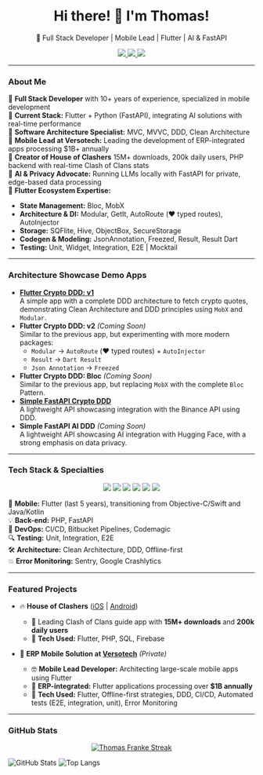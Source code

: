 
<h1 align="center">Hi there! 👋 I'm Thomas!</h1>

<p align="center">
  🚀 Full Stack Developer | Mobile Lead | Flutter | AI & FastAPI
</p>

<p align="center">
  <a href="https://www.linkedin.com/in/thomas-franke-32596639/">
    <img src="https://img.shields.io/badge/LinkedIn-0A66C2?style=for-the-badge&logo=linkedin&logoColor=white"/>
  </a>
  <a href="https://wakatime.com/@81ee337c-1e3d-460c-9004-b1ee1d921524">
    <img src="https://wakatime.com/badge/user/81ee337c-1e3d-460c-9004-b1ee1d921524.svg?style=for-the-badge"/>
  </a>
  <a href="https://frankeapps.com">
    <img src="https://img.shields.io/badge/Website-000000?style=for-the-badge&logo=internet-explorer&logoColor=white"/>
  </a>
</p>

---

### About Me

🔹 **Full Stack Developer** with 10+ years of experience, specialized in mobile development  
🔹 **Current Stack:** Flutter + Python (FastAPI), integrating AI solutions with real-time performance  
🔹 **Software Architecture Specialist:** MVC, MVVC, DDD, Clean Architecture  
🔹 **Mobile Lead at Versotech:** Leading the development of ERP-integrated apps processing $1B+ annually  
🔹 **Creator of House of Clashers** 15M+ downloads, 200k daily users, PHP backend with real-time Clash of Clans stats  
🔹 **AI & Privacy Advocate:** Running LLMs locally with FastAPI for private, edge-based data processing  
🔹 **Flutter Ecosystem Expertise:**  
  - **State Management:** Bloc, MobX  
  - **Architecture & DI:** Modular, GetIt, AutoRoute (❤️ typed routes), AutoInjector  
  - **Storage:** SQFlite, Hive, ObjectBox, SecureStorage  
  - **Codegen & Modeling:** JsonAnnotation, Freezed, Result, Result Dart  
  - **Testing:** Unit, Widget, Integration, E2E | Mocktail  

---

### Architecture Showcase Demo Apps

- [**Flutter Crypto DDD: v1**](https://github.com/thomasfranke/flutter_ddd)  
    A simple app with a complete DDD architecture to fetch crypto quotes, demonstrating Clean Architecture and DDD principles using `MobX` and `Modular`.
- **Flutter Crypto DDD: v2** *(Coming Soon)*  
    Similar to the previous app, but experimenting with more modern packages:
  - `Modular` → `AutoRoute` (❤️ typed routes) + `AutoInjector`
  - `Result` → `Dart Result`
  - `Json Annotation` → `Freezed`
- **Flutter Crypto DDD: Bloc** *(Coming Soon)*  
    Similar to the previous app, but replacing `MobX` with the complete `Bloc` Pattern.
- [**Simple FastAPI Crypto DDD**](https://github.com/thomasfranke/fastapi_ddd)  
  A lightweight API showcasing integration with the Binance API using DDD.
- **Simple FastAPI AI DDD** *(Coming Soon)*  
  A lightweight API showcasing AI integration with Hugging Face, with a strong emphasis on data privacy.

---

### Tech Stack & Specialties

<p align="center">
  <img src="https://img.shields.io/badge/Flutter-02569B?style=for-the-badge&logo=flutter&logoColor=white"/>
  <img src="https://img.shields.io/badge/FastAPI-009688?style=for-the-badge&logo=fastapi&logoColor=white"/>
  <img src="https://img.shields.io/badge/PHP-777BB4?style=for-the-badge&logo=php&logoColor=white"/>
  <img src="https://img.shields.io/badge/CI/CD-0A192F?style=for-the-badge&logo=githubactions&logoColor=white"/>
  <img src="https://img.shields.io/badge/MySQL-4479A1?style=for-the-badge&logo=mysql&logoColor=white"/>
  <img src="https://img.shields.io/badge/Git-F05032?style=for-the-badge&logo=git&logoColor=white"/>
</p>

📱 **Mobile:** Flutter (last 5 years), transitioning from Objective-C/Swift and Java/Kotlin  
💡 **Back-end:** PHP, FastAPI  
🚀 **DevOps:** CI/CD, Bitbucket Pipelines, Codemagic   
🔍 **Testing:** Unit, Integration, E2E   
🛠 **Architecture:** Clean Architecture, DDD, Offline-first   
💥 **Error Monitoring:** Sentry, Google Crashlytics  

---

### Featured Projects

- 🔥 **House of Clashers** ([iOS](https://apps.apple.com/us/app/house-of-clashers-clash-guide/id653987498) | [Android](https://play.google.com/store/apps/details?id=com.frankeaplicativos.houseofclashers&hl=pt_BR))
  - 📌 Leading Clash of Clans guide app with **15M+ downloads** and **200k daily users**
  - 🔧 **Tech Used:** Flutter, PHP, SQL, Firebase

- 🚀 **ERP Mobile Solution at [Versotech](https://versotech.com.br)** *(Private)*
  - 🤓 **Mobile Lead Developer:** Architecting large-scale mobile apps using Flutter
  - 📌 **ERP-integrated:** Flutter applications processing over **$1B annually**
  - 🔧 **Tech Used:** Flutter, Offline-first strategies, DDD, CI/CD, Automated tests (E2E, integration, unit), Error Monitoring

---

### GitHub Stats

<p align="center">
    <a href="https://github.com/thomasfranke">
        <img title="Get streak stats for your profile at git.io/streak-stats" alt="Thomas Franke Streak" src="https://github-readme-streak-stats.herokuapp.com?user=thomasfranke&theme=react&hide_border=true&stroke=0000&background=060A0CD0"/>
    </a>
</p>

![GitHub Stats](https://github-readme-stats.vercel.app/api?username=thomasfranke&show_icons=true&theme=react&hide_border=true&bg_color=0D1117)
![Top Langs](https://github-readme-stats.vercel.app/api/top-langs/?username=thomasfranke&langs_count=8&count_private=true&layout=compact&theme=react&hide_border=true&bg_color=0D1117)
